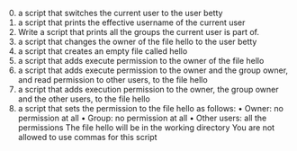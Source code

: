 0.	a script that switches the current user to the user betty
1.	 a script that prints the effective username of the current user
2.	Write a script that prints all the groups the current user is part of.
3.	a script that changes the owner of the file hello to the user betty
4.	a script that creates an empty file called hello
5.	a script that adds execute permission to the owner of the file hello
6.	a script that adds execute permission to the owner and the group owner, and read permission to other users, to the file hello
7.	 a script that adds execution permission to the owner, the group owner and the other users, to the file hello
8.	a script that sets the permission to the file hello as follows:
•	Owner: no permission at all
•	Group: no permission at all
•	Other users: all the permissions
The file hello will be in the working directory You are not allowed to use commas for this script



